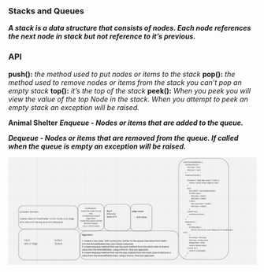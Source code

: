 ### Stacks and Queues   

***A stack is a data structure that consists of nodes. Each node references the next node in stack but not reference to it’s previous.***


### API


**push():** *the method used to put nodes or items to the stack*
**pop():** *the method used to remove nodes or items from the stack you can’t pop an empty stack*
**top():** *it’s the top of the stack*
**peek():** *When you peek you will view the value of the top Node in the stack. When you attempt to peek an empty stack an exception will be raised.*


**Animal Shelter**
***Enqueue - Nodes or items that are added to the queue.***

***Dequeue - Nodes or items that are removed from the queue. If called when the queue is empty an exception will be raised.***


![whiteBorad](./codechalle12.png)

